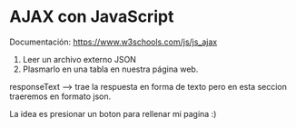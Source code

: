 # AJAX con JavaScript 

Documentación: https://www.w3schools.com/js/js_ajax

1. Leer un archivo externo JSON
2. Plasmarlo en una tabla en nuestra página web.

responseText --> trae la respuesta en forma de texto pero en esta seccion traeremos en formato json.

La idea es presionar un boton para rellenar mi pagina :)
